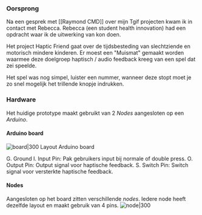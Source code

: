 ### Oorsprong
Na een gesprek met [[Raymond CMD]] over mijn Tgif projecten kwam ik in contact met Rebecca.
Rebecca (een student health innovation) had een opdracht waar ik de uitwerking van kon doen. 

Het project Haptic Friend gaat over de tijdsbesteding van slechtziende en motorisch mindere kinderen. Er moest een "Muismat" gemaakt worden waarmee deze doelgroep haptisch / audio feedback kreeg van een spel dat zei speelde.

Het spel was nog simpel, luister een nummer, wanneer deze stopt moet je zo snel mogelijk het trillende knopje indrukken.

### Hardware
Het huidige prototype maakt gebruikt van 2 *Nodes* aangesloten op een *Arduino*.

#### Arduino board
![board|300](https://user-images.githubusercontent.com/79259813/201329774-694fd3dc-56e2-4f2d-a3a4-9962fb609ce7.png)
Layout Arduino board

G. Ground
I. Input Pin: Pak gebruikers input bij normale of double press.
O. Output Pin: Output signal voor haptische feedback.
S. Switch Pin: Switch signal voor versterkte haptische feedback.

#### Nodes
Aangesloten op het board zitten verschillende *nodes*. Iedere node heeft dezelfde layout en maakt gebruik van 4 pins.
![node|300](https://user-images.githubusercontent.com/79259813/201329837-f4ed6e03-3fe8-4cc9-8126-8444294f6f33.png)
